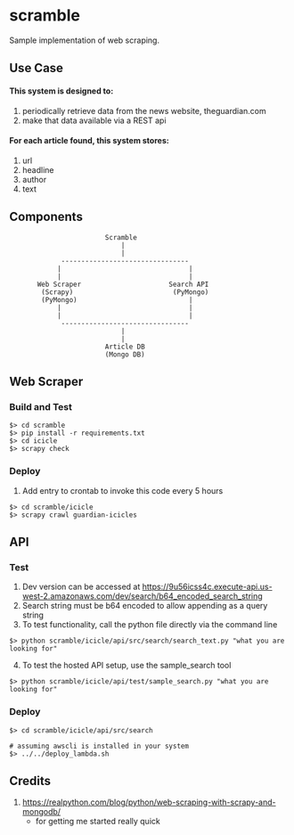 # scramble
Sample implementation of web scraping.

## Use Case
#### This system is designed to:
1. periodically retrieve data from the news website, theguardian.com
2. make that data available via a REST api

#### For each article found, this system stores:
1. url
2. headline
3. author
4. text

## Components
```
                        Scramble
                            |
                            |
             --------------------------------
            |                                |
            |                                |
       Web Scraper                      Search API
        (Scrapy)                         (PyMongo)
        (PyMongo)                            |
            |                                |
            |                                |
             --------------------------------
                            |
                            |
                        Article DB
                        (Mongo DB)
```

## Web Scraper
### Build and Test
```
$> cd scramble
$> pip install -r requirements.txt
$> cd icicle
$> scrapy check
```

### Deploy
1. Add entry to crontab to invoke this code every 5 hours 
```
$> cd scramble/icicle
$> scrapy crawl guardian-icicles
```

## API
### Test
1. Dev version can be accessed at https://9u56icss4c.execute-api.us-west-2.amazonaws.com/dev/search/b64_encoded_search_string
2. Search string must be b64 encoded to allow appending as a query string
3. To test functionality, call the python file directly via the command line
```
$> python scramble/icicle/api/src/search/search_text.py "what you are looking for"
```
4. To test the hosted API setup, use the sample_search tool
```
$> python scramble/icicle/api/test/sample_search.py "what you are looking for"
```

### Deploy
```
$> cd scramble/icicle/api/src/search

# assuming awscli is installed in your system
$> ../../deploy_lambda.sh
```

## Credits
1. https://realpython.com/blog/python/web-scraping-with-scrapy-and-mongodb/
    - for getting me started really quick